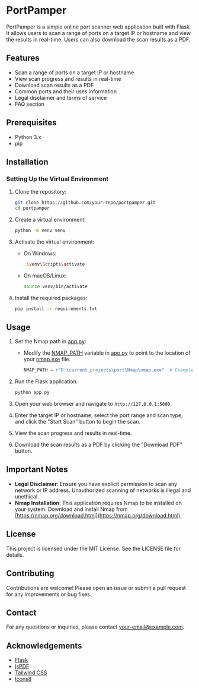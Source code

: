 # PortPamper

PortPamper is a simple online port scanner web application built with Flask. It allows users to scan a range of ports on a target IP or hostname and view the results in real-time. Users can also download the scan results as a PDF.

## Features

-   Scan a range of ports on a target IP or hostname
-   View scan progress and results in real-time
-   Download scan results as a PDF
-   Common ports and their uses information
-   Legal disclaimer and terms of service
-   FAQ section

## Prerequisites

-   Python 3.x
-   pip

## Installation

### Setting Up the Virtual Environment

1.  Clone the repository:

    ```sh
    git clone https://github.com/your-repo/portpamper.git
    cd portpamper
    ```

2.  Create a virtual environment:

    ```sh
    python -m venv venv
    ```

3.  Activate the virtual environment:

    -   On Windows:

        ```sh
        .\venv\Scripts\activate
        ```

    -   On macOS/Linux:

        ```sh
        source venv/bin/activate
        ```

4.  Install the required packages:

    ```sh
    pip install -r requirements.txt
    ```

## Usage

1.  Set the Nmap path in [app.py](http://_vscodecontentref_/0):

    -   Modify the [NMAP_PATH](http://_vscodecontentref_/1) variable in [app.py](http://_vscodecontentref_/2) to point to the location of your [nmap.exe](http://_vscodecontentref_/3) file.

        ```python
        NMAP_PATH = r"D:\current_projects\port\Nmap\nmap.exe"  # Example
        ```

2.  Run the Flask application:

    ```sh
    python app.py
    ```

3.  Open your web browser and navigate to `http://127.0.0.1:5000`.

4.  Enter the target IP or hostname, select the port range and scan type, and click the "Start Scan" button to begin the scan.

5.  View the scan progress and results in real-time.

6.  Download the scan results as a PDF by clicking the "Download PDF" button.

## Important Notes

-   **Legal Disclaimer**: Ensure you have explicit permission to scan any network or IP address. Unauthorized scanning of networks is illegal and unethical.
-   **Nmap Installation**: This application requires Nmap to be installed on your system. Download and install Nmap from [https://nmap.org/download.html](https://nmap.org/download.html).

## License

This project is licensed under the MIT License. See the LICENSE file for details.

## Contributing

Contributions are welcome! Please open an issue or submit a pull request for any improvements or bug fixes.

## Contact

For any questions or inquiries, please contact [your-email@example.com](mailto:your-email@example.com).

## Acknowledgements

-   [Flask](https://flask.palletsprojects.com/)
-   [jsPDF](https://github.com/parallax/jsPDF)
-   [Tailwind CSS](https://tailwindcss.com/)
-   [Icons8](https://icons8.com/)

